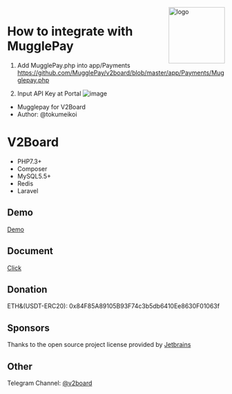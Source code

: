 <img src="https://user-gold-cdn.xitu.io/2019/11/18/16e7f1c39b59e52b?w=500&h=500&f=png&s=85055" alt="logo" width="130" height="130" align="right"/>

# How to integrate with MugglePay
1) Add MugglePay.php into app/Payments
https://github.com/MugglePay/v2board/blob/master/app/Payments/Mugglepay.php

2) Input API Key at Portal
![image](https://user-images.githubusercontent.com/50819254/119144852-aa8c5780-ba7b-11eb-89c8-62da57ce4838.png)

 * Mugglepay for V2Board
 * Author: @tokumeikoi


# **V2Board**

- PHP7.3+
- Composer
- MySQL5.5+
- Redis
- Laravel

## Demo
[Demo](https://v2board.com)

## Document
[Click](https://docs.v2board.com)

## Donation
ETH&(USDT-ERC20): 0x84F85A89105B93F74c3b5db6410Ee8630F01063f

## Sponsors
Thanks to the open source project license provided by [Jetbrains](https://www.jetbrains.com/)

## Other
Telegram Channel: [@v2board](https://t.me/v2board)
